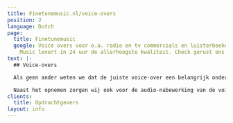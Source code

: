 ```yaml
---
title: Finetunemusic.nl/voice-overs
position: 2
language: Dutch
page:
  title: Finetunemusic
  google: Voice overs voor o.a. radio en tv commercials en luisterboeken. Fine Tune
    Music levert in 24 uur de allerhoogste kwaliteit. Check gerust ons portfolio.
text: |-
  ## Voice-overs

  Als geen ander weten we dat de juiste voice-over een belangrijk onderdeel is van radio- en tv-commercials. Door een geschikte stem te kiezen uit onze pool van stemacteurs en met heldere coaching brengen wij de boodschap effectief over aan de kijker of luisteraar. We werken we met meer dan honderd stemacteurs uit verschillende landen, elk met een eigen karakter. Of je nu op zoek bent naar een frisse reclamestem of een warme, verhalende stem, voor elke productie halen wij de juiste stemacteur in huis.

  Naast het opnemen zorgen wij ook voor de audio-nabewerking van de voice-over, zoals de editing en mixage. Indien gewenst componeren wij passende muziek, of maken wij met sound design de productie compleet. Voor het inspreken van luisterboeken kun je ook bij ons terecht. Wij zorgen ervoor dat het verhaal met de juiste intentie wordt verteld.
clients:
  title: Opdrachtgevers
layout: info
---
```



